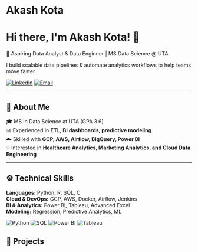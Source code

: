 # Akash Kota
# Hi there, I'm Akash Kota! 👋  

🚀 Aspiring Data Analyst & Data Engineer | MS Data Science @ UTA  

I build scalable data pipelines & automate analytics workflows to help teams move faster.  

[![LinkedIn](https://img.shields.io/badge/LinkedIn-blue?logo=linkedin&logoColor=white)](https://www.linkedin.com/in/kotaakash/)  [![Email](https://img.shields.io/badge/Email-red?logo=gmail&logoColor=white)](mailto:Akash.kota@hotmail.com)  

---

## 🔎 About Me  
🎓 MS in Data Science at UTA (GPA 3.6)  
📊 Experienced in **ETL, BI dashboards, predictive modeling**  
☁️ Skilled with **GCP, AWS, Airflow, BigQuery, Power BI**  
💡 Interested in **Healthcare Analytics, Marketing Analytics, and Cloud Data Engineering**  

---

## ⚙️ Technical Skills  

**Languages:** Python, R, SQL, C  
**Cloud & DevOps:** GCP, AWS, Docker, Airflow, Jenkins  
**BI & Analytics:** Power BI, Tableau, Advanced Excel  
**Modeling:** Regression, Predictive Analytics, ML  

![Python](https://img.shields.io/badge/Python-3776AB?logo=python&logoColor=white) 
![SQL](https://img.shields.io/badge/SQL-4479A1?logo=mysql&logoColor=white) 
![Power BI](https://img.shields.io/badge/PowerBI-F2C811?logo=powerbi&logoColor=black) 
![Tableau](https://img.shields.io/badge/Tableau-E97627?logo=tableau&logoColor=white) 

## 📎 Projects
